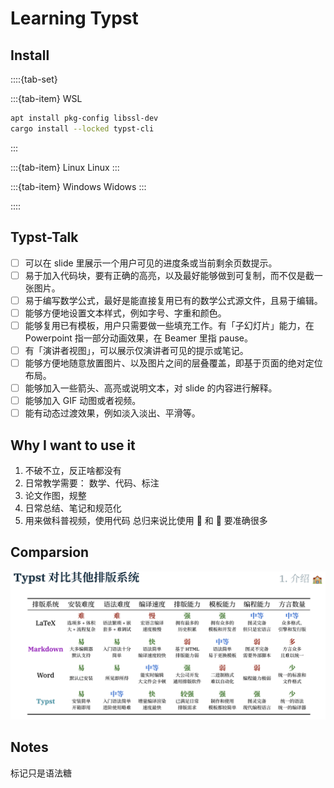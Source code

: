 # Learning Typst


## Install



::::{tab-set}

:::{tab-item} WSL
```bash
apt install pkg-config libssl-dev
cargo install --locked typst-cli
```
:::

:::{tab-item} Linux
Linux
:::

:::{tab-item} Windows
Widows
:::

::::




## Typst-Talk


- [ ] 可以在 slide 里展示一个用户可见的进度条或当前剩余页数提示。
- [ ] 易于加入代码块，要有正确的高亮，以及最好能够做到可复制，而不仅是截一张图片。
- [ ] 易于编写数学公式，最好是能直接复用已有的数学公式源文件，且易于编辑。
- [ ] 能够方便地设置文本样式，例如字号、字重和颜色。
- [ ] 能够复用已有模板，用户只需要做一些填充工作。有「子幻灯片」能力，在 Powerpoint 指一部分动画效果，在 Beamer 里指 pause。
- [ ] 有「演讲者视图」，可以展示仅演讲者可见的提示或笔记。
- [ ] 能够方便地随意放置图片、以及图片之间的层叠覆盖，即基于页面的绝对定位布局。
- [ ] 能够加入一些箭头、高亮或说明文本，对 slide 的内容进行解释。
- [ ] 能够加入 GIF 动图或者视频。
- [ ] 能有动态过渡效果，例如淡入淡出、平滑等。

## Why I want to use it

1. 不破不立，反正啥都没有
2. 日常教学需要： 数学、代码、标注
3. 论文作图，规整
4. 日常总结、笔记和规范化
5. 用来做科普视频，使用代码 总归来说比使用 👋 和 👀 要准确很多


## Comparsion

![](./imgs/2024-12-08-13-03-05.png)


## Notes

标记只是语法糖




